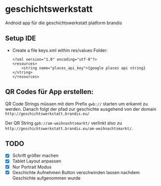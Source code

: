 # geschichtswerkstatt

Android app für die geschichtswerkstatt platform brandis

## Setup IDE

* Create a file keys.xml within res/values Folder:

  ```
  <?xml version="1.0" encoding="utf-8"?>
  <resources>
      <string name="places_api_key">{google places api string}</string>
  </resources>
  ```



## QR Codes für App erstellen:

QR Code Strings müssen mit dem Prefix `gwb://` starten um erkannt zu werden. Danach folgt der pfad zur geschichte ausgehend von der domain `http://geschichtswerkstatt.brandis.eu/` 

Der QR String `gpb://am-weihnachtsmarkt/` verlinkt also zu `http://geschichtswerkstatt.brandis.eu/am-weihnachtsmarkt/`.



## TODO

* [x] Schrift größer machen
* [x] Tablet Layout anpassen
* [x] Nur Portrait Modus
* [x] Geschichte Aufnehmen Button verschwinden lassen nachdem Geschichte aufgenommen wurde